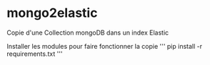 # mongo2elastic
Copie d'une Collection mongoDB dans un index Elastic

Installer les modules pour faire fonctionner la copie
'''
pip install -r requirements.txt
'''
